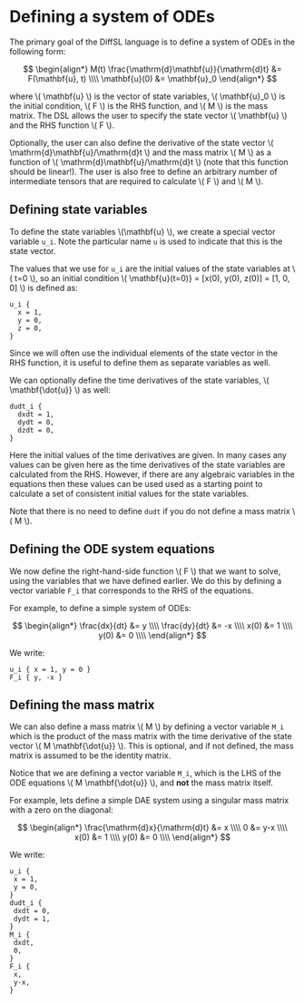 # Defining a system of ODEs

The primary goal of the DiffSL language is to define a system of ODEs in the following form:

$$
\begin{align*}
M(t) \frac{\mathrm{d}\mathbf{u}}{\mathrm{d}t} &= F(\mathbf{u}, t) \\\\
\mathbf{u}(0) &= \mathbf{u}_0
\end{align*}
$$

where \\( \mathbf{u} \\) is the vector of state variables, \\( \mathbf{u}_0 \\) is the initial condition, \\( F \\) is the RHS function, and \\( M \\) is the mass matrix. 
The DSL allows the user to specify the state vector \\( \mathbf{u} \\) and the RHS function \\( F \\). 

Optionally, the user can also define the derivative of the state vector \\( \mathrm{d}\mathbf{u}/\mathrm{d}t \\) and the mass matrix \\( M \\) as a function of \\( \mathrm{d}\mathbf{u}/\mathrm{d}t \\) 
(note that this function should be linear!). 
The user is also free to define an arbitrary number of intermediate tensors that are required to calculate \\( F \\) and \\( M \\). 


## Defining state variables

To define the state variables \\(\mathbf{u} \\), we create a special
vector variable `u_i`. Note the particular name `u` is used to indicate that this
is the state vector.

The values that we use for `u_i` are the initial values of the state variables
at \\( t=0 \\), so an initial condition \\( \mathbf{u}(t=0)} = [x(0), y(0), z(0)] = [1, 0, 0] \\) is defined as:

```
u_i {
  x = 1,
  y = 0,
  z = 0,
}
```

Since we will often use the individual elements of the state vector in the RHS function, it is useful to define them as separate variables as well.

We can optionally define the time derivatives of the state variables,
\\( \mathbf{\dot{u}} \\) as well:

```
dudt_i {
  dxdt = 1,
  dydt = 0,
  dzdt = 0,
}
```

Here the initial values of the time derivatives are given.
In many cases any values can be given here as the time derivatives of the state variables are calculated from the RHS.
However, if there are any algebraic variables in the equations then these values can be used 
used as a starting point to calculate a set of consistent initial values for the
state variables.

Note that there is no need to define `dudt` if you do not define a mass matrix \\( M \\).

## Defining the ODE system equations

We now define the right-hand-side  function \\( F \\) that we want to solve, using the
variables that we have defined earlier. We do this by defining a vector variable
`F_i` that corresponds to the RHS of the equations.

For example, to define a simple system of ODEs:

$$
\begin{align*}
 \frac{dx}{dt} &= y \\\\
 \frac{dy}{dt} &= -x \\\\
 x(0) &= 1 \\\\
 y(0) &= 0 \\\\
\end{align*}
$$

We write:

```
u_i { x = 1, y = 0 }
F_i { y, -x }
```

## Defining the mass matrix

We can also define a mass matrix \\( M \\) by defining a vector variable `M_i` which is the product of the mass matrix with the time derivative of the state vector \\( M \mathbf{\dot{u}} \\). 
This is optional, and if not defined, the mass matrix is assumed to be the identity
matrix.

Notice that we are defining a vector variable `M_i`, which is the LHS of the ODE equations \\( M \mathbf{\dot{u}} \\), and **not** the mass matrix itself.

For example, lets define a simple DAE system using a singular mass matrix with a
zero on the diagonal:

$$
\begin{align*}
 \frac{\mathrm{d}x}{\mathrm{d}t} &= x \\\\
 0 &= y-x \\\\
 x(0) &= 1 \\\\
 y(0) &= 0 \\\\
\end{align*}
$$

We write:

```
u_i {
 x = 1,
 y = 0,
}
dudt_i {
 dxdt = 0,
 dydt = 1,
}
M_i {
 dxdt,
 0,
}
F_i {
 x,
 y-x,
}
```